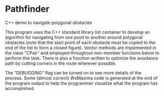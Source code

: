 # Pathfinder
C++ demo to navigate polygonal obstacles

This program uses the C++ standard library list container to develop
an algorithm for navigating from one point to another around 
polygonal obstacles (note that the start point of each obstacle must 
be copied to the end of the list to form a closed figure). Vector 
methods are implemented in the class "CPair" and employed throughout 
non-member functions below to perform this task. There is also a 
function written to optimize the avoidance path by cutting corners 
in the route wherever possible.
 
The "DEBUGGING" flag can be turned on to see more details of the 
process. Some (almost correct) WxMaxima code is generated at the end
of the program output to help the programmer visualize what the 
program has accomplished.
